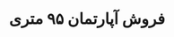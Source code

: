 ---
id: 3
title: "فروش آپارتمان ۹۵ متری"
description: "فروش آپارتمان"
price: 9000000000
pics: [{url: '/1.jpg' }, {url: '/2.jpg'}]
---